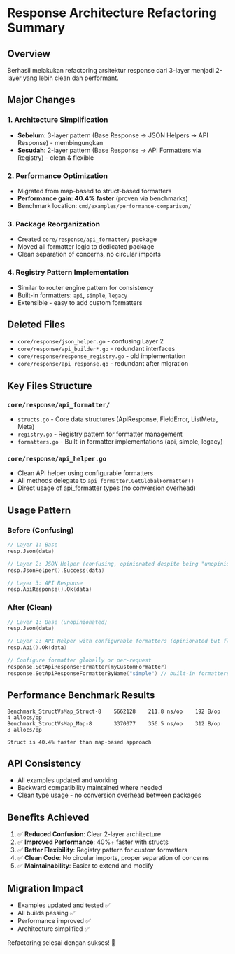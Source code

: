 # Response Architecture Refactoring Summary

## Overview
Berhasil melakukan refactoring arsitektur response dari 3-layer menjadi 2-layer yang lebih clean dan performant.

## Major Changes

### 1. Architecture Simplification
- **Sebelum**: 3-layer pattern (Base Response → JSON Helpers → API Response) - membingungkan  
- **Sesudah**: 2-layer pattern (Base Response → API Formatters via Registry) - clean & flexible

### 2. Performance Optimization  
- Migrated from map-based to struct-based formatters
- **Performance gain: 40.4% faster** (proven via benchmarks)
- Benchmark location: `cmd/examples/performance-comparison/`

### 3. Package Reorganization
- Created `core/response/api_formatter/` package
- Moved all formatter logic to dedicated package  
- Clean separation of concerns, no circular imports

### 4. Registry Pattern Implementation
- Similar to router engine pattern for consistency
- Built-in formatters: `api`, `simple`, `legacy`
- Extensible - easy to add custom formatters

## Deleted Files
- `core/response/json_helper.go` - confusing Layer 2
- `core/response/api_builder*.go` - redundant interfaces
- `core/response/response_registry.go` - old implementation
- `core/response/api_response.go` - redundant after migration

## Key Files Structure

### `core/response/api_formatter/`
- `structs.go` - Core data structures (ApiResponse, FieldError, ListMeta, Meta)
- `registry.go` - Registry pattern for formatter management
- `formatters.go` - Built-in formatter implementations (api, simple, legacy)

### `core/response/api_helper.go`
- Clean API helper using configurable formatters
- All methods delegate to `api_formatter.GetGlobalFormatter()`
- Direct usage of api_formatter types (no conversion overhead)

## Usage Pattern

### Before (Confusing)
```go
// Layer 1: Base
resp.Json(data)

// Layer 2: JSON Helper (confusing, opinionated despite being "unopinionated")  
resp.JsonHelper().Success(data)

// Layer 3: API Response  
resp.ApiResponse().Ok(data)
```

### After (Clean)
```go  
// Layer 1: Base (unopinionated)
resp.Json(data)

// Layer 2: API Helper with configurable formatters (opinionated but flexible)
resp.Api().Ok(data)

// Configure formatter globally or per-request
response.SetApiResponseFormatter(myCustomFormatter)
response.SetApiResponseFormatterByName("simple") // built-in formatters
```

## Performance Benchmark Results
```
Benchmark_StructVsMap_Struct-8    5662128    211.8 ns/op    192 B/op    4 allocs/op
Benchmark_StructVsMap_Map-8       3370077    356.5 ns/op    312 B/op    8 allocs/op

Struct is 40.4% faster than map-based approach
```

## API Consistency  
- All examples updated and working
- Backward compatibility maintained where needed
- Clean type usage - no conversion overhead between packages

## Benefits Achieved
1. ✅ **Reduced Confusion**: Clear 2-layer architecture
2. ✅ **Improved Performance**: 40%+ faster with structs  
3. ✅ **Better Flexibility**: Registry pattern for custom formatters
4. ✅ **Clean Code**: No circular imports, proper separation of concerns
5. ✅ **Maintainability**: Easier to extend and modify

## Migration Impact
- Examples updated and tested ✅
- All builds passing ✅  
- Performance improved ✅
- Architecture simplified ✅

Refactoring selesai dengan sukses! 🎉